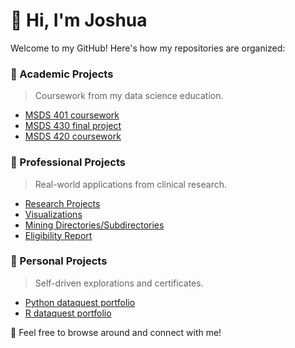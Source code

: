 # 👋 Hi, I'm Joshua

Welcome to my GitHub! Here's how my repositories are organized:

### 📘 Academic Projects
> Coursework from my data science education.
- [MSDS 401 coursework](https://github.com/jep9731/academic-MSDS401-coursework)
- [MSDS 430 final project](https://github.com/jep9731/academic-MSDS430-final-project)
- [MSDS 420 coursework](https://github.com/jep9731/professional-neuroimaging-analysis)

### 💼 Professional Projects
> Real-world applications from clinical research.
- [Research Projects](https://github.com/jep9731/professional-research-projects)
- [Visualizations](https://github.com/jep9731/profressional-visualizations)
- [Mining Directories/Subdirectories](https://github.com/jep9731/professional-mining-directories)
- [Eligibility Report](https://github.com/jep9731/professional-eligibility-report)

### 🧪 Personal Projects
> Self-driven explorations and certificates.
- [Python dataquest portfolio](https://github.com/jep9731/personal-python-dataquest-portfolio)
- [R dataquest portfolio](https://github.com/jep9731/personal-r-dataquest-portfolio)

🧠 Feel free to browse around and connect with me!
